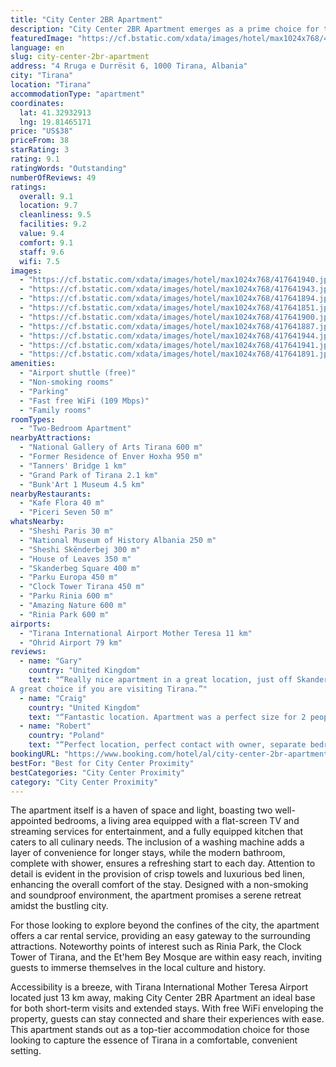 ```yaml
---
title: "City Center 2BR Apartment"
description: "City Center 2BR Apartment emerges as a prime choice for travelers seeking the perfect blend of comfort and convenience in the heart of Tirana."
featuredImage: "https://cf.bstatic.com/xdata/images/hotel/max1024x768/417641940.jpg?k=da1ccd2153d5fa32c6f6a0ccb9c9e75eb3b99d81fad3df3bb7055cb12ea08fe7&o=&hp=1"
language: en
slug: city-center-2br-apartment
address: "4 Rruga e Durrësit 6, 1000 Tirana, Albania"
city: "Tirana"
location: "Tirana"
accommodationType: "apartment"
coordinates:
  lat: 41.32932913
  lng: 19.81465171
price: "US$38"
priceFrom: 38
starRating: 3
rating: 9.1
ratingWords: "Outstanding"
numberOfReviews: 49
ratings:
  overall: 9.1
  location: 9.7
  cleanliness: 9.5
  facilities: 9.2
  value: 9.4
  comfort: 9.1
  staff: 9.6
  wifi: 7.5
images:
  - "https://cf.bstatic.com/xdata/images/hotel/max1024x768/417641940.jpg?k=da1ccd2153d5fa32c6f6a0ccb9c9e75eb3b99d81fad3df3bb7055cb12ea08fe7&o=&hp=1"
  - "https://cf.bstatic.com/xdata/images/hotel/max1024x768/417641943.jpg?k=b0e43a1744fb4cc766d0d6394261764fb60e406c08c7f70bf3daa5c9f29c4caa&o=&hp=1"
  - "https://cf.bstatic.com/xdata/images/hotel/max1024x768/417641894.jpg?k=bea3f47a2b317597cbc4d61c783f1521124034d4d3f51b38d78491aecaf2e83c&o=&hp=1"
  - "https://cf.bstatic.com/xdata/images/hotel/max1024x768/417641851.jpg?k=4b504e7ae9e23fd759670d839ee5d7d08933d0a81ce11541962491c41ce393d6&o=&hp=1"
  - "https://cf.bstatic.com/xdata/images/hotel/max1024x768/417641900.jpg?k=4a7e317f01a7402a6e52aada0eaa4d374fb96f0556d784daf2d08b79ab865828&o=&hp=1"
  - "https://cf.bstatic.com/xdata/images/hotel/max1024x768/417641887.jpg?k=9bfea565a95785cef53c971376c72ef3d5f426edb7a1881886a5022857365a7c&o=&hp=1"
  - "https://cf.bstatic.com/xdata/images/hotel/max1024x768/417641944.jpg?k=ff7e8d47f70cc45a705104a88ddc01ffb580a696cebdd971b5b58ef14cd4a152&o=&hp=1"
  - "https://cf.bstatic.com/xdata/images/hotel/max1024x768/417641941.jpg?k=fa7e735439ba730ae9ddf73aab1ed7add5c23262b7ed197a69c96f3a7dc94971&o=&hp=1"
  - "https://cf.bstatic.com/xdata/images/hotel/max1024x768/417641891.jpg?k=cf051279ad46be36671416b17fba566da6241d41ee8ad1524bc4d7cc7d27d6f2&o=&hp=1"
amenities:
  - "Airport shuttle (free)"
  - "Non-smoking rooms"
  - "Parking"
  - "Fast free WiFi (109 Mbps)"
  - "Family rooms"
roomTypes:
  - "Two-Bedroom Apartment"
nearbyAttractions:
  - "National Gallery of Arts Tirana 600 m"
  - "Former Residence of Enver Hoxha 950 m"
  - "Tanners' Bridge 1 km"
  - "Grand Park of Tirana 2.1 km"
  - "Bunk'Art 1 Museum 4.5 km"
nearbyRestaurants:
  - "Kafe Flora 40 m"
  - "Piceri Seven 50 m"
whatsNearby:
  - "Sheshi Paris 30 m"
  - "National Museum of History Albania 250 m"
  - "Sheshi Skënderbej 300 m"
  - "House of Leaves 350 m"
  - "Skanderbeg Square 400 m"
  - "Parku Europa 450 m"
  - "Clock Tower Tirana 450 m"
  - "Parku Rinia 600 m"
  - "Amazing Nature 600 m"
  - "Rinia Park 600 m"
airports:
  - "Tirana International Airport Mother Teresa 11 km"
  - "Ohrid Airport 79 km"
reviews:
  - name: "Gary"
    country: "United Kingdom"
    text: "“Really nice apartment in a great location, just off Skanderbeg Square. The apartment has everything you will need for a short stay and the host is very accommodating.
A great choice if you are visiting Tirana.”"
  - name: "Craig"
    country: "United Kingdom"
    text: "“Fantastic location. Apartment was a perfect size for 2 people for a short break. The apartment had all the facilities you could need. The host made checking in and out easy. Located near numerous cafes, bars, restaurants and not too far away...”"
  - name: "Robert"
    country: "Poland"
    text: "“Perfect location, perfect contact with owner, separate bedroom for kids, quality of apartemnt is ok.”"
bookingURL: "https://www.booking.com/hotel/al/city-center-2br-apartment-tirana.en-gb.html?aid=8035640"
bestFor: "Best for City Center Proximity"
bestCategories: "City Center Proximity"
category: "City Center Proximity"
---
```


The apartment itself is a haven of space and light, boasting two well-appointed bedrooms, a living area equipped with a flat-screen TV and streaming services for entertainment, and a fully equipped kitchen that caters to all culinary needs. The inclusion of a washing machine adds a layer of convenience for longer stays, while the modern bathroom, complete with shower, ensures a refreshing start to each day. Attention to detail is evident in the provision of crisp towels and luxurious bed linen, enhancing the overall comfort of the stay. Designed with a non-smoking and soundproof environment, the apartment promises a serene retreat amidst the bustling city.

For those looking to explore beyond the confines of the city, the apartment offers a car rental service, providing an easy gateway to the surrounding attractions. Noteworthy points of interest such as Rinia Park, the Clock Tower of Tirana, and the Et'hem Bey Mosque are within easy reach, inviting guests to immerse themselves in the local culture and history.

Accessibility is a breeze, with Tirana International Mother Teresa Airport located just 13 km away, making City Center 2BR Apartment an ideal base for both short-term visits and extended stays. With free WiFi enveloping the property, guests can stay connected and share their experiences with ease. This apartment stands out as a top-tier accommodation choice for those looking to capture the essence of Tirana in a comfortable, convenient setting.